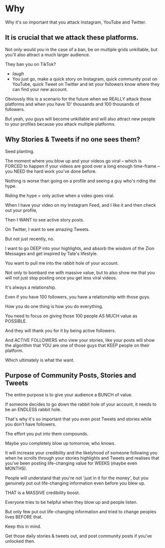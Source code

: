 # Why

Why it's so important that you attack Instagram, YouTube and Twitter.


## It is crucial that we attack these platforms.

Not only would you in the case of a ban, be on multiple grids unkillable, but you'll also attract a much larger audience.

They ban you on TikTok?

- *laugh*
- You just go, make a quick story on Instagram, quick community post on YouTube, quick Tweet on Twitter and let your followers know where they can find your new account.

Obviously this is a scenario for the future when we REALLY attack those platforms and when you have 10' thousands and 100 thousands of followers.

But yeah, you guys will become unkillable and will also attract new people to your profiles because you attack multiple platforms.

## Why Stories & Tweets if no one sees them?

Seed planting.

The moment where you blow up and your videos go viral – which is FORCED to happen if your videos are good over a long enough time-frame – you NEED the hard work you've done before.

Nothing is worse than going on a profile and seeing a guy who's riding the hype.

Riding the hype = only active when a video goes viral.

When I have your video on my Instagram Feed, and I like it and then check out your profile,

Then I WANT to see active story posts.

On Twitter, I want to see amazing Tweets.

But not just recently, no.

I want to go DEEP into your highlights, and absorb the wisdom of the Zion Messages and get inspired by Tate's lifestyle.

You want to pull me into the rabbit hole of your account.

Not only to bombard me with massive value, but to also show me that you will not just stop posting once you get less viral videos.

It's always a relationship.

Even if you have 100 followers, you have a relationship with those guys.

How you do one thing is how you do everything.

You need to focus on giving those 100 people AS MUCH value as POSSIBLE.

And they will thank you for it by being active followers.

And ACTIVE FOLLOWERS who view your stories, like your posts will show the algorithm that YOU are one of those guys that KEEP people on their platform.

Which ultimately is what the want.

## Purpose of Community Posts, Stories and Tweets

The entire purpose is to give your audience a BUNCH of value.

If someone decides to go down the rabbit hole of your account, it needs to be an ENDLESS rabbit hole.

That's why it's so important that you even post Tweets and stories while you don't have followers.

The effort you put into them compounds.

Maybe you completely blow up tomorrow, who knows.

It will increase your credibility and the likelyhood of someone following you when he scrolls through your stories highlights and Tweets and realises that you've been posting life-changing value for WEEKS (maybe even MONTHS).

People will understand that you're not 'just in it for the money', but you genuinely put out life-changing information even before you blew up.

THAT is a MASSIVE credibility boost.

Everyone tries to be helpful when they blow up and people listen.

But only few put out life-changing information and tried to change peoples lives BEFORE that.

Keep this in mind.

Get those daily stories & tweets out, and post community posts if you've unlocked then.